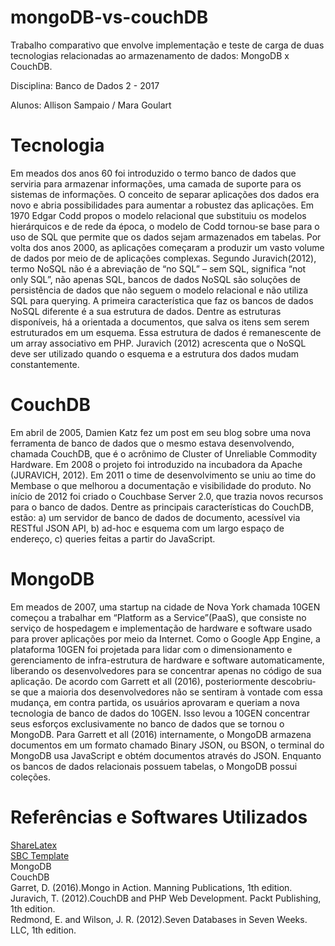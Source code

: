 # mongoDB-vs-couchDB
Trabalho comparativo que envolve implementação e teste de carga de duas tecnologias relacionadas ao armazenamento de dados: MongoDB x CouchDB.

Disciplina: Banco de Dados 2 - 2017


Alunos: Allison Sampaio / Mara Goulart

<head>
  <meta charset="UTF-8">


# Tecnologia

Em meados dos anos 60 foi introduzido o termo banco de dados que serviria para armazenar
informações, uma camada de suporte para os sistemas de informações. O conceito de separar
aplicações dos dados era novo e abria possibilidades para aumentar a robustez das aplicações. Em
1970 Edgar Codd propos o modelo relacional que substituiu os modelos hierárquicos e de rede da
época, o modelo de Codd tornou-se base para o uso de SQL que permite que os dados sejam
armazenados em tabelas.
Por volta dos anos 2000, as aplicações começaram a produzir um vasto volume de dados por
meio de de aplicações complexas.
Segundo Juravich(2012),  termo NoSQL não é a abreviação de “no SQL” – sem SQL, significa “not only SQL”, não
apenas SQL, bancos de dados NoSQL são soluções de persistência de dados que não seguem o
modelo relacional e não utiliza SQL para querying.
A primeira característica que faz os bancos de dados NoSQL diferente é a sua estrutura de
dados. Dentre as estruturas disponíveis, há a orientada a documentos, que salva os itens sem serem
estruturados em um esquema. Essa estrutura de dados é remanescente de um array associativo em
PHP.
Juravich (2012) acrescenta  que o NoSQL deve ser utilizado quando o esquema e a estrutura dos dados mudam
constantemente.

# CouchDB 

Em abril de 2005, Damien Katz fez um post em seu blog sobre uma nova ferramenta de
banco de dados que o mesmo estava desenvolvendo, chamada CouchDB, que é o acrônimo de
Cluster of Unreliable Commodity Hardware. Em 2008 o projeto foi introduzido na incubadora da
Apache (JURAVICH, 2012). Em 2011 o time de desenvolvimento se uniu ao time do Membase o que melhorou a
documentação e visibilidade do produto.
No início de 2012 foi criado o Couchbase Server 2.0, que trazia novos recursos para o banco
de dados.
Dentre as principais características do CouchDB, estão:
a) um servidor de banco de dados de documento, acessível via RESTful JSON API,
b) ad-hoc e esquema com um largo espaço de endereço, c) queries feitas a partir do JavaScript.

# MongoDB

Em meados de 2007, uma startup na cidade de Nova York chamada 10GEN começou a trabalhar em “Platform as a Service”(PaaS), que consiste no serviço de hospedagem e implementação de hardware e software usado para prover aplicações por meio da Internet. Como o Google App Engine, a plataforma 10GEN foi projetada para lidar com o dimensionamento e gerenciamento de infra-estrutura de hardware e software automaticamente, liberando os desenvolvedores para se concentrar apenas no código de sua aplicação. De acordo com Garrett et all (2016), posteriormente descobriu-se que a maioria dos desenvolvedores não se sentiram à vontade com essa mudança, em contra partida, os usuários aprovaram e queriam a nova tecnologia de banco de dados do 10GEN. Isso levou a 10GEN concentrar seus esforços exclusivamente no banco de dados que se tornou o MongoDB.
 Para Garrett et all (2016) internamente, o MongoDB armazena documentos em um formato chamado Binary JSON, ou BSON, o terminal do MongoDB usa JavaScript e obtém documentos através do JSON. Enquanto os bancos de dados relacionais possuem tabelas, o MongoDB possui coleções.

</head>

# Referências e Softwares Utilizados

<a href="https://www.sharelatex.com/">ShareLatex</a>  
<a href="https://pt.sharelatex.com/templates/journals/sbc">SBC Template</a>  
MongoDB  
CouchDB  
Garret, D. (2016).Mongo in Action. Manning Publications, 1th edition.  
Juravich, T. (2012).CouchDB and PHP Web Development. Packt Publishing, 1th edition.  
Redmond,  E.  and  Wilson,  J.  R.  (2012).Seven  Databases  in  Seven  Weeks.   LLC,  1th edition.


